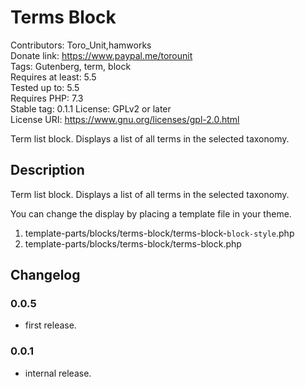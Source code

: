 # Terms Block
Contributors:      Toro_Unit,hamworks  
Donate link:       https://www.paypal.me/torounit  
Tags:              Gutenberg, term, block  
Requires at least: 5.5  
Tested up to:      5.5  
Requires PHP:      7.3  
Stable tag:        0.1.1
License:           GPLv2 or later  
License URI:       https://www.gnu.org/licenses/gpl-2.0.html  

Term list block. Displays a list of all terms in the selected taxonomy.

## Description

Term list block. Displays a list of all terms in the selected taxonomy.

You can change the display by placing a template file in your theme.

1. template-parts/blocks/terms-block/terms-block-`block-style`.php
1. template-parts/blocks/terms-block/terms-block.php

## Changelog

### 0.0.5
* first release.

### 0.0.1
* internal release.

